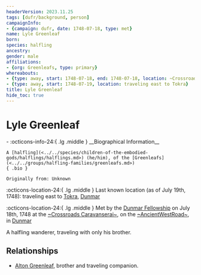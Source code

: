 ```yaml
---
headerVersion: 2023.11.25
tags: [dufr/background, person]
campaignInfo:
- {campaign: dufr, date: 1748-07-18, type: met}
name: Lyle Greenleaf
born:
species: halfling
ancestry:
gender: male
affiliations:
- {org: Greenleafs, type: primary}
whereabouts:
- {type: away, start: 1748-07-18, end: 1748-07-18, location: ~Crossroads Caravanserai~}
- {type: away, start: 1748-07-19, location: traveling east to Tokra}
title: Lyle Greenleaf
hide_toc: true
---
```


# Lyle Greenleaf
<div class="grid cards ext-narrow-margin ext-one-column" markdown>
- :octicons-info-24:{ .lg .middle } __Biographical Information__

    A [halfling](<../../species/children-of-the-embodied-gods/halflings/halflings.md>) (he/him), of the [Greenleafs](<../../groups/halfling-families/greenleafs.md>)  
    { .bio }

    Originally from: Unknown
</div>

:octicons-location-24:{ .lg .middle } Last known location (as of July 19th, 1748): traveling east to [Tokra](<../../gazetteer/greater-dunmar/realms/dunmar/central-dunmar/tokra/tokra.md>), [Dunmar](<../../gazetteer/greater-dunmar/realms/dunmar/dunmar.md>)



:octicons-location-24:{ .lg .middle } Met by the [Dunmar Fellowship](<../pcs/dunmar-fellowship/dunmar-fellowship.md>) on July 18th, 1748 at the [~Crossroads Caravanserai~](<../../gazetteer/greater-dunmar/realms/dunmar/central-dunmar/crossroads-caravanserai.md>), on the [~AncientWestRoad~](<../../gazetteer/greater-dunmar/roads/ancientwestroad.md>), in [Dunmar](<../../gazetteer/greater-dunmar/realms/dunmar/dunmar.md>)  


A halfling wanderer, traveling with only his brother. 
## Relationships
- [Alton Greenleaf](<./alton-greenleaf.md>), brother and traveling companion. 

